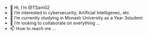 - 👋 Hi, I’m @TSam02
- 👀 I’m interested in cybersecurity, Artificial Intelligenec, etc.
- 🌱 I’m currently studying in Monash University as a Year 3student
- 💞️ I’m looking to collaborate on everything ...
- 📫 How to reach me ...

<!---
TSam02/TSam02 is a ✨ special ✨ repository because its `README.md` (this file) appears on your GitHub profile.
You can click the Preview link to take a look at your changes.
--->
